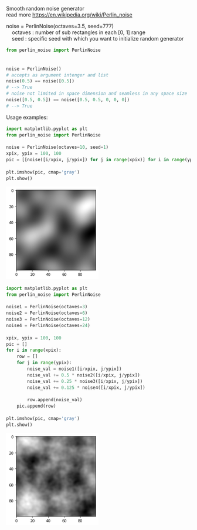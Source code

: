 Smooth random noise generator  
read more https://en.wikipedia.org/wiki/Perlin_noise  


noise = PerlinNoise(octaves=3.5, seed=777)  
 &nbsp;&nbsp;&nbsp;&nbsp;octaves : number of sub rectangles in each [0, 1] range  
 &nbsp;&nbsp;&nbsp;&nbsp;seed : specific seed with which you want to initialize random generator  


```python
from perlin_noise import PerlinNoise


noise = PerlinNoise()
# accepts as argument intenger and list
noise(0.5) == noise([0.5])
# --> True
# noise not limited in space dimension and seamless in any space size
noise([0.5, 0.5]) == noise([0.5, 0.5, 0, 0, 0])
# --> True
```

Usage examples:
```python
import matplotlib.pyplot as plt
from perlin_noise import PerlinNoise

noise = PerlinNoise(octaves=10, seed=1)
xpix, ypix = 100, 100
pic = [[noise([i/xpix, j/ypix]) for j in range(xpix)] for i in range(ypix)]

plt.imshow(pic, cmap='gray')
plt.show()
```
![png](pics/output_4_0.png)

```python
import matplotlib.pyplot as plt
from perlin_noise import PerlinNoise

noise1 = PerlinNoise(octaves=3)
noise2 = PerlinNoise(octaves=6)
noise3 = PerlinNoise(octaves=12)
noise4 = PerlinNoise(octaves=24)

xpix, ypix = 100, 100
pic = []
for i in range(xpix):
    row = []
    for j in range(ypix):
        noise_val = noise1([i/xpix, j/ypix])
        noise_val += 0.5 * noise2([i/xpix, j/ypix])
        noise_val += 0.25 * noise3([i/xpix, j/ypix])
        noise_val += 0.125 * noise4([i/xpix, j/ypix])

        row.append(noise_val)
    pic.append(row)

plt.imshow(pic, cmap='gray')
plt.show()
```

![png](pics/output_5_0.png)

